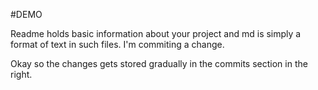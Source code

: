 #DEMO

Readme holds basic information about your project and md is simply a format of text in such files.
I'm commiting a change.

Okay so the changes gets stored gradually in the commits section in the right.
